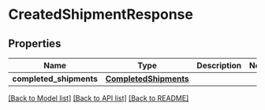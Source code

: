 # CreatedShipmentResponse

## Properties
Name | Type | Description | Notes
------------ | ------------- | ------------- | -------------
**completed_shipments** | [**CompletedShipments**](CompletedShipments.md) |  | 

[[Back to Model list]](../README.md#documentation-for-models) [[Back to API list]](../README.md#documentation-for-api-endpoints) [[Back to README]](../README.md)

